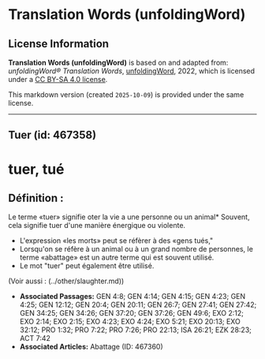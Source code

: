 # Translation Words (unfoldingWord)

## License Information

**Translation Words (unfoldingWord)** is based on and adapted from: _unfoldingWord® Translation Words_, [unfoldingWord](https://unfoldingword.org/utw), 2022, which is licensed under a [CC BY-SA 4.0 license](https://creativecommons.org/licenses/by-sa/4.0/legalcode.en).

This markdown version (created `2025-10-09`) is provided under the same license.



--------------------------------

## Tuer (id: 467358)

tuer, tué
=========

Définition :
------------

Le terme «tuer» signifie oter la vie a une personne ou un animal\* Souvent, cela signifie tuer d'une manière énergique ou violente.

* L'expression «les morts» peut se réfèrer à des «gens tués,"
* Lorsqu'on se réfère à un animal ou à un grand nombre de personnes, le terme «abattage» est un autre terme qui est souvent utilisé.
* Le mot "tuer" peut également être utilisé.

(Voir aussi : (../other/slaughter.md))

* **Associated Passages:** GEN 4:8; GEN 4:14; GEN 4:15; GEN 4:23; GEN 4:25; GEN 12:12; GEN 20:4; GEN 20:11; GEN 26:7; GEN 27:41; GEN 27:42; GEN 34:25; GEN 34:26; GEN 37:20; GEN 37:26; GEN 49:6; EXO 2:12; EXO 2:14; EXO 2:15; EXO 4:23; EXO 4:24; EXO 5:21; EXO 20:13; EXO 32:12; PRO 1:32; PRO 7:22; PRO 7:26; PRO 22:13; ISA 26:21; EZK 28:23; ACT 7:42
* **Associated Articles:** Abattage (ID: 467360)

